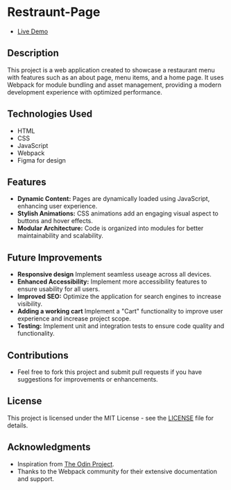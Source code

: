 # Restraunt-Page

- [Live Demo](https://divyangkotian.github.io/Restaurant-Page/)

## Description
This project is a web application created to showcase a restaurant menu with features such as an about page, menu items, and a home page. It uses Webpack for module bundling and asset management, providing a modern development experience with optimized performance.

## Technologies Used
- HTML
- CSS
- JavaScript
- Webpack
- Figma for design

## Features
- **Dynamic Content:** Pages are dynamically loaded using JavaScript, enhancing user experience.
- **Stylish Animations:** CSS animations add an engaging visual aspect to buttons and hover effects.
- **Modular Architecture:** Code is organized into modules for better maintainability and scalability.

## Future Improvements
- **Responsive design** Implement seamless useage across all devices.
- **Enhanced Accessibility:** Implement more accessibility features to ensure usability for all users.
- **Improved SEO:** Optimize the application for search engines to increase visibility.
- **Adding a working cart** Implement a "Cart" functionality to improve user experience and increase project scope.
- **Testing:** Implement unit and integration tests to ensure code quality and functionality.

## Contributions
- Feel free to fork this project and submit pull requests if you have suggestions for improvements or enhancements.

## License
This project is licensed under the MIT License - see the [LICENSE](LICENSE) file for details.

## Acknowledgments
- Inspiration from [The Odin Project](https://www.theodinproject.com/paths).
- Thanks to the Webpack community for their extensive documentation and support.
